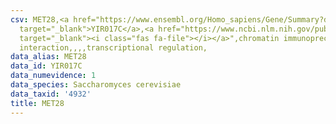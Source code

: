 ```yaml
---
csv: MET28,<a href="https://www.ensembl.org/Homo_sapiens/Gene/Summary?db=core;g=YIR017C"
  target="_blank">YIR017C</a>,<a href="https://www.ncbi.nlm.nih.gov/pubmed/12399584"
  target="_blank"><i class="fas fa-file"></i></a>",chromatin immunoprecipitation assay,direct
  interaction,,,,transcriptional regulation,
data_alias: MET28
data_id: YIR017C
data_numevidence: 1
data_species: Saccharomyces cerevisiae
data_taxid: '4932'
title: MET28
---
```

